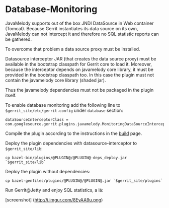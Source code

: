 Database-Monitoring
===================

JavaMelody supports out of the box JNDI DataSource in Web container (Tomcat).
Because Gerrit instantiates its data source on its own, JavaMelody can not
intercept it and therefore no SQL statistic reports can be gathered.

To overcome that problem a data source proxy must be installed.

Datasource interceptor JAR (that creates the data source proxy) must be
available in the bootstrap classpath for Gerrit core to load it. Moreover,
because the interceptor depends on javamelody core library, it must be
provided in the bootstrap classpath too. In this case the plugin must
not contain the javamelody core library (shaded jar).

Thus the javamelody dependencies must not be packaged in the plugin itself.

To enable database monitoring add the following line to
`$gerrit_site/etc/gerrit.config` under `database` section:

```
dataSourceInterceptorClass = com.googlesource.gerrit.plugins.javamelody.MonitoringDataSourceInterceptor
```

Compile the plugin according to the instructions in the [build](build.md) page.

Deploy the plugin dependencies with datasource-interceptor to `$gerrit_site/lib`:

```
cp bazel-bin/plugins/@PLUGIN@/@PLUGIN@-deps_deploy.jar `$gerrit_site/lib`
```

Deploy the plugin without dependencies:

```
cp bazel-genfiles/plugins/@PLUGIN@/@PLUGIN@.jar `$gerrit_site/plugins`
```

Run Gerrit@Jetty and enjoy SQL statistics, a lá:

[screenshot] (http://i.imgur.com/8EyAA9u.png)

